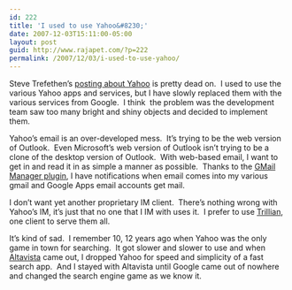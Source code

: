 ```yaml
---
id: 222
title: 'I used to use Yahoo&#8230;'
date: 2007-12-03T15:11:00-05:00
layout: post
guid: http://www.rajapet.com/?p=222
permalink: /2007/12/03/i-used-to-use-yahoo/
---
```

Steve Trefethen&#8217;s [posting about Yahoo](http://www.stevetrefethen.com/blog/After10YearsImSeeminglyStillAStrangerToYahoo.aspx "Trefethen: After 10 years I'm seemingly still a stranger to Yahoo") is pretty dead on.  I used to use the various Yahoo apps and services, but I have slowly replaced them with the various services from Google.  I think  the problem was the development team saw too many bright and shiny objects and decided to implement them.

Yahoo&#8217;s email is an over-developed mess.  It&#8217;s trying to be the web version of Outlook.  Even Microsoft&#8217;s web version of Outlook isn&#8217;t trying to be a clone of the desktop version of Outlook.  With web-based email, I want to get in and read it in as simple a manner as possible.  Thanks to the [GMail Manager plugin](https://addons.mozilla.org/en-US/firefox/addon/1320 "Allows you to manage multiple Gmail accounts and receive new mail notifications. Displays your account details including unread messages, saved drafts, spam messages, labels with new mail, space used, and new mail..."), I have notifications when email comes into my various gmail and Google Apps email accounts get mail.

I don&#8217;t want yet another proprietary IM client.  There&#8217;s nothing wrong with Yahoo&#8217;s IM, it&#8217;s just that no one that I IM with uses it.  I prefer to use [Trillian](http://www.ceruleanstudios.com/), one client to serve them all.

It&#8217;s kind of sad.  I remember 10, 12 years ago when Yahoo was the only game in town for searching.  It got slower and slower to use and when [Altavista](http://www.altavista.com/) came out, I dropped Yahoo for speed and simplicity of a fast search app.  And I stayed with Altavista until Google came out of nowhere and changed the search engine game as we know it. 